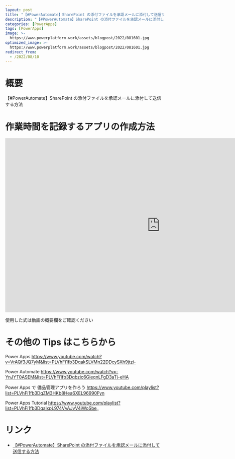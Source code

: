 ```yaml
---
layout: post
title: "【#PowerAutomate】SharePoint の添付ファイルを承認メールに添付して送信する方法"
description: "【#PowerAutomate】SharePoint の添付ファイルを承認メールに添付して送信する方法を動画で分かりやすく解説"
categories: [PowerApps]
tags: [PowerApps]
image: >-
  https://www.powerplatform.work/assets/blogpost/2022/081601.jpg
optimized_image: >-
  https://www.powerplatform.work/assets/blogpost/2022/081601.jpg
redirect_from:
  - /2022/08/10
---
```



#  概要

【#PowerAutomate】SharePoint の添付ファイルを承認メールに添付して送信する方法


# 作業時間を記録するアプリの作成方法

<iframe width="983" height="553" src="https://www.youtube.com/embed/Jj7-U5Ek0j4" title="YouTube video player" frameborder="0" allow="accelerometer; autoplay; clipboard-write; encrypted-media; gyroscope; picture-in-picture" allowfullscreen></iframe>


使用した式は動画の概要欄をご確認ください


# その他の Tips はこちらから

Power Apps
https://www.youtube.com/watch?v=VrAQf3JQ7yM&list=PLVhFi1fb3DqakSLVMn22DDcySXh9jtzi- 

Power Automate
https://www.youtube.com/watch?v=-YnJYT0ASEM&list=PLVhFi1fb3Dqbzic6GieqnLFgD3aTj-eHA

Power Apps で 備品管理アプリを作ろう
https://www.youtube.com/playlist?list=PLVhFi1fb3DqZM3HKb8Hea6XEL96990Fyn

Power Apps Tutorial
https://www.youtube.com/playlist?list=PLVhFi1fb3DqalxpL974VvAJvV4iWoSbe_

# リンク


- [【#PowerAutomate】SharePoint の添付ファイルを承認メールに添付して送信する方法](https://www.youtube.com/watch?v=Jj7-U5Ek0j4)

